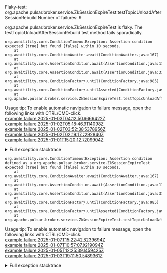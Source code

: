         
Flaky-test: org.apache.pulsar.broker.service.ZkSessionExpireTest.testTopicUnloadAfterSessionRebuild
Number of failures: 9

org.apache.pulsar.broker.service.ZkSessionExpireTest is flaky. The testTopicUnloadAfterSessionRebuild test method fails sporadically.

```
org.awaitility.core.ConditionTimeoutException: Assertion condition expected [true] but found [false] within 10 seconds.
	at org.awaitility.core.ConditionAwaiter.await(ConditionAwaiter.java:167)
	at org.awaitility.core.AssertionCondition.await(AssertionCondition.java:119)
	at org.awaitility.core.AssertionCondition.await(AssertionCondition.java:31)
	at org.awaitility.core.ConditionFactory.until(ConditionFactory.java:985)
	at org.awaitility.core.ConditionFactory.untilAsserted(ConditionFactory.java:769)
	at org.apache.pulsar.broker.service.ZkSessionExpireTest.testTopicUnloadAfterSessionRebuild(ZkSessionExpireTest.java:161)
```

Usage tip: To enable automatic navigation to failure message, open the following links with CTRL/CMD-click.  
[example failure 2025-01-03T04:12:50.6666422Z](https://github.com/apache/pulsar/actions/runs/12592458125/job/35097250464#step:11:1698)  
[example failure 2025-01-02T05:18:46.9114098Z](https://github.com/apache/pulsar/actions/runs/12577747526/job/35055701632#step:11:1597)  
[example failure 2025-01-02T03:52:38.5378956Z](https://github.com/apache/pulsar/actions/runs/12571759057/job/35054316332#step:10:1509)  
[example failure 2025-01-02T02:19:17.2292840Z](https://github.com/apache/pulsar/actions/runs/12571759057/job/35052675399#step:11:1577)  
[example failure 2025-01-01T15:20:12.7209904Z](https://github.com/apache/pulsar/actions/runs/12571759057/job/35043177848#step:11:1489)  


<details>
<summary>Full exception stacktrace</summary>
<code><pre>
org.awaitility.core.ConditionTimeoutException: Assertion condition expected [true] but found [false] within 10 seconds.
	at org.awaitility.core.ConditionAwaiter.await(ConditionAwaiter.java:167)
	at org.awaitility.core.AssertionCondition.await(AssertionCondition.java:119)
	at org.awaitility.core.AssertionCondition.await(AssertionCondition.java:31)
	at org.awaitility.core.ConditionFactory.until(ConditionFactory.java:985)
	at org.awaitility.core.ConditionFactory.untilAsserted(ConditionFactory.java:769)
	at org.apache.pulsar.broker.service.ZkSessionExpireTest.testTopicUnloadAfterSessionRebuild(ZkSessionExpireTest.java:161)
	at java.base/jdk.internal.reflect.DirectMethodHandleAccessor.invoke(DirectMethodHandleAccessor.java:103)
	at java.base/java.lang.reflect.Method.invoke(Method.java:580)
	at org.testng.internal.invokers.MethodInvocationHelper.invokeMethod(MethodInvocationHelper.java:139)
	at org.testng.internal.invokers.InvokeMethodRunnable.runOne(InvokeMethodRunnable.java:47)
	at org.testng.internal.invokers.InvokeMethodRunnable.call(InvokeMethodRunnable.java:76)
	at org.testng.internal.invokers.InvokeMethodRunnable.call(InvokeMethodRunnable.java:11)
	at java.base/java.util.concurrent.FutureTask.run(FutureTask.java:317)
	at java.base/java.util.concurrent.ThreadPoolExecutor.runWorker(ThreadPoolExecutor.java:1144)
	at java.base/java.util.concurrent.ThreadPoolExecutor$Worker.run(ThreadPoolExecutor.java:642)
	at java.base/java.lang.Thread.run(Thread.java:1583)
Caused by: java.lang.AssertionError: expected [true] but found [false]
	at org.testng.Assert.fail(Assert.java:110)
	at org.testng.Assert.failNotEquals(Assert.java:1577)
	at org.testng.Assert.assertTrue(Assert.java:56)
	at org.testng.Assert.assertTrue(Assert.java:66)
	at org.apache.pulsar.broker.service.ZkSessionExpireTest.lambda$testTopicUnloadAfterSessionRebuild$5(ZkSessionExpireTest.java:163)
	at org.awaitility.core.AssertionCondition.lambda$new$0(AssertionCondition.java:53)
	at org.awaitility.core.ConditionAwaiter$ConditionPoller.call(ConditionAwaiter.java:248)
	at org.awaitility.core.ConditionAwaiter$ConditionPoller.call(ConditionAwaiter.java:235)
	... 4 more

</pre></code>
</details>

```
org.awaitility.core.ConditionTimeoutException: Assertion condition defined as a org.apache.pulsar.broker.service.ZkSessionExpireTest expected [true] but found [false] within 10 seconds.
	at org.awaitility.core.ConditionAwaiter.await(ConditionAwaiter.java:167)
	at org.awaitility.core.AssertionCondition.await(AssertionCondition.java:119)
	at org.awaitility.core.AssertionCondition.await(AssertionCondition.java:31)
	at org.awaitility.core.ConditionFactory.until(ConditionFactory.java:985)
	at org.awaitility.core.ConditionFactory.untilAsserted(ConditionFactory.java:769)
	at org.apache.pulsar.broker.service.ZkSessionExpireTest.testTopicUnloadAfterSessionRebuild(ZkSessionExpireTest.java:161)
```

Usage tip: To enable automatic navigation to failure message, open the following links with CTRL/CMD-click.  
[example failure 2025-01-07T15:22:42.8239694Z](https://github.com/apache/pulsar/actions/runs/12635032267/job/35259900211#step:9:2204)  
[example failure 2025-01-07T10:57:07.9219094Z](https://github.com/apache/pulsar/actions/runs/12635032267/job/35247032761#step:9:2225)  
[example failure 2025-01-05T12:25:39.1459425Z](https://github.com/apache/pulsar/actions/runs/12619305257/job/35163685808#step:9:2225)  
[example failure 2025-01-03T19:11:50.5489361Z](https://github.com/apache/pulsar/actions/runs/12602408792/job/35125429343#step:9:2225)  


<details>
<summary>Full exception stacktrace</summary>
<code><pre>
org.awaitility.core.ConditionTimeoutException: Assertion condition defined as a org.apache.pulsar.broker.service.ZkSessionExpireTest expected [true] but found [false] within 10 seconds.
	at org.awaitility.core.ConditionAwaiter.await(ConditionAwaiter.java:167)
	at org.awaitility.core.AssertionCondition.await(AssertionCondition.java:119)
	at org.awaitility.core.AssertionCondition.await(AssertionCondition.java:31)
	at org.awaitility.core.ConditionFactory.until(ConditionFactory.java:985)
	at org.awaitility.core.ConditionFactory.untilAsserted(ConditionFactory.java:769)
	at org.apache.pulsar.broker.service.ZkSessionExpireTest.testTopicUnloadAfterSessionRebuild(ZkSessionExpireTest.java:161)
	at java.base/jdk.internal.reflect.NativeMethodAccessorImpl.invoke0(Native Method)
	at java.base/jdk.internal.reflect.NativeMethodAccessorImpl.invoke(NativeMethodAccessorImpl.java:77)
	at java.base/jdk.internal.reflect.DelegatingMethodAccessorImpl.invoke(DelegatingMethodAccessorImpl.java:43)
	at java.base/java.lang.reflect.Method.invoke(Method.java:569)
	at org.testng.internal.invokers.MethodInvocationHelper.invokeMethod(MethodInvocationHelper.java:139)
	at org.testng.internal.invokers.InvokeMethodRunnable.runOne(InvokeMethodRunnable.java:47)
	at org.testng.internal.invokers.InvokeMethodRunnable.call(InvokeMethodRunnable.java:76)
	at org.testng.internal.invokers.InvokeMethodRunnable.call(InvokeMethodRunnable.java:11)
	at java.base/java.util.concurrent.FutureTask.run(FutureTask.java:264)
	at java.base/java.util.concurrent.ThreadPoolExecutor.runWorker(ThreadPoolExecutor.java:1136)
	at java.base/java.util.concurrent.ThreadPoolExecutor$Worker.run(ThreadPoolExecutor.java:635)
	at java.base/java.lang.Thread.run(Thread.java:840)
Caused by: java.lang.AssertionError: expected [true] but found [false]
	at org.testng.Assert.fail(Assert.java:110)
	at org.testng.Assert.failNotEquals(Assert.java:1577)
	at org.testng.Assert.assertTrue(Assert.java:56)
	at org.testng.Assert.assertTrue(Assert.java:66)
	at org.apache.pulsar.broker.service.ZkSessionExpireTest.lambda$testTopicUnloadAfterSessionRebuild$5(ZkSessionExpireTest.java:163)
	at org.awaitility.core.AssertionCondition.lambda$new$0(AssertionCondition.java:53)
	at org.awaitility.core.ConditionAwaiter$ConditionPoller.call(ConditionAwaiter.java:248)
	at org.awaitility.core.ConditionAwaiter$ConditionPoller.call(ConditionAwaiter.java:235)
	... 4 more

</pre></code>
</details>

